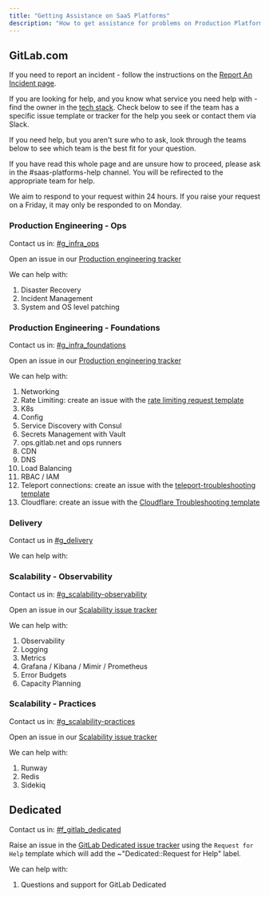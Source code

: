 ```yaml
---
title: "Getting Assistance on SaaS Platforms"
description: "How to get assistance for problems on Production Platforms"
---
```


## GitLab.com

If you need to report an incident - follow the instructions on the [Report An Incident page](/incident-management/#reporting-an-incident).

If you are looking for help, and you know what service you need help with - find the owner in the [tech stack](https://gitlab.com/gitlab-com/www-gitlab-com/-/blob/master/data/tech_stack.yml). Check below to see if the team has a specific issue template or tracker for the help you seek or contact them via Slack.

If you need help, but you aren't sure who to ask, look through the teams below to see which team is the best fit for your question.

If you have read this whole page and are unsure how to proceed, please ask in the #saas-platforms-help channel. You will be refirected to the appropriate team for help.

We aim to respond to your request within 24 hours. If you raise your request on a Friday, it may only be responded to on Monday.

### Production Engineering - Ops

Contact us in: [#g_infra_ops](https://gitlab.enterprise.slack.com/archives/C04MH2L07JS)

Open an issue in our [Production engineering tracker](https://gitlab.com/gitlab-com/gl-infra/production-engineering/-/issues/new)

We can help with:

1. Disaster Recovery
2. Incident Management
3. System and OS level patching
### Production Engineering - Foundations

Contact us in: [#g_infra_foundations](https://gitlab.enterprise.slack.com/archives/C0313V3L5T6)

Open an issue in our [Production engineering tracker](https://gitlab.com/gitlab-com/gl-infra/production-engineering/-/issues/new?issuable_template=request-foundations)

We can help with:

1. Networking
1. Rate Limiting: create an issue with the [rate limiting request template](https://gitlab.com/gitlab-com/gl-infra/production-engineering/-/issues/new?issuable_template=request-rate-limiting)
1. K8s
1. Config
1. Service Discovery with Consul
1. Secrets Management with Vault
1. ops.gitlab.net and ops runners
1. CDN
1. DNS
1. Load Balancing
1. RBAC / IAM
1. Teleport connections: create an issue with the [teleport-troubleshooting template](https://gitlab.com/gitlab-com/gl-infra/production-engineering/-/issues/new?issuable_template=teleport-troubleshooting)
1. Cloudflare: create an issue with the [Cloudflare Troubleshooting template](https://gitlab.com/gitlab-com/gl-infra/production-engineering/-/issues/new?issuable_template=Cloudflare%20Troubleshooting)

### Delivery

Contact us in [#g_delivery](https://gitlab.enterprise.slack.com/archives/CCFV016SV)

We can help with:

### Scalability - Observability

Contact us in: [#g_scalability-observability](https://gitlab.enterprise.slack.com/archives/C065RLJB8HK)

Open an issue in our [Scalability issue tracker](https://gitlab.com/gitlab-com/gl-infra/scalability/-/issues/new)

We can help with:

1. Observability
1. Logging
1. Metrics
1. Grafana / Kibana / Mimir / Prometheus
1. Error Budgets
1. Capacity Planning

### Scalability - Practices

Contact us in: [#g_scalability-practices](https://gitlab.enterprise.slack.com/archives/C04M6HVAY49)

Open an issue in our [Scalability issue tracker](https://gitlab.com/gitlab-com/gl-infra/scalability/-/issues/new)

We can help with:

1. Runway
1. Redis
1. Sidekiq

## Dedicated

Contact us in: [#f_gitlab_dedicated](https://gitlab.enterprise.slack.com/archives/C01S0QNSYJ2)

Raise an issue in the [GitLab Dedicated issue tracker](https://gitlab.com/gitlab-com/gl-infra/gitlab-dedicated/team) using the `Request for Help` template which will add the ~"Dedicated::Request for Help" label.

We can help with:

1. Questions and support for GitLab Dedicated
